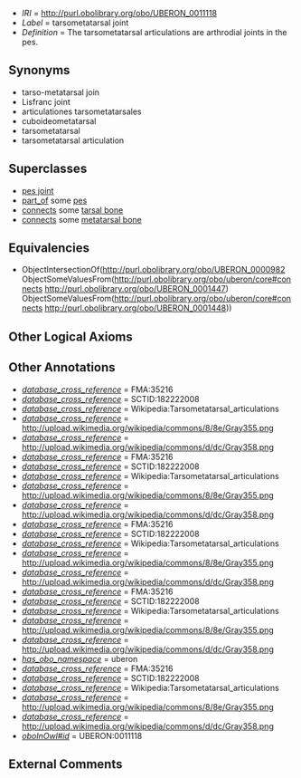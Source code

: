  * *IRI* = http://purl.obolibrary.org/obo/UBERON_0011118
 * *Label* = tarsometatarsal joint
 * *Definition* = The tarsometatarsal articulations are arthrodial joints in the pes.

## Synonyms

 * tarso-metatarsal join
 * Lisfranc joint
 * articulationes tarsometatarsales
 * cuboideometatarsal
 * tarsometatarsal
 * tarsometatarsal articulation

## Superclasses

 * [pes joint](../../UBERON/87/UBERON_0001487.md)
 * [part_of](../../BFO/50/BFO_0000050.md) some [pes](../../UBERON/87/UBERON_0002387.md)
 * [connects](../../ts/core#connects.md) some [tarsal bone](../../UBERON/47/UBERON_0001447.md)
 * [connects](../../ts/core#connects.md) some [metatarsal bone](../../UBERON/48/UBERON_0001448.md)

## Equivalencies

 * ObjectIntersectionOf(<http://purl.obolibrary.org/obo/UBERON_0000982> ObjectSomeValuesFrom(<http://purl.obolibrary.org/obo/uberon/core#connects> <http://purl.obolibrary.org/obo/UBERON_0001447>) ObjectSomeValuesFrom(<http://purl.obolibrary.org/obo/uberon/core#connects> <http://purl.obolibrary.org/obo/UBERON_0001448>))

## Other Logical Axioms


## Other Annotations

 * *[database_cross_reference](../../ef/oboInOwl#hasDbXref.md)* = FMA:35216
 * *[database_cross_reference](../../ef/oboInOwl#hasDbXref.md)* = SCTID:182222008
 * *[database_cross_reference](../../ef/oboInOwl#hasDbXref.md)* = Wikipedia:Tarsometatarsal_articulations
 * *[database_cross_reference](../../ef/oboInOwl#hasDbXref.md)* = http://upload.wikimedia.org/wikipedia/commons/8/8e/Gray355.png
 * *[database_cross_reference](../../ef/oboInOwl#hasDbXref.md)* = http://upload.wikimedia.org/wikipedia/commons/d/dc/Gray358.png
 * *[database_cross_reference](../../ef/oboInOwl#hasDbXref.md)* = FMA:35216
 * *[database_cross_reference](../../ef/oboInOwl#hasDbXref.md)* = SCTID:182222008
 * *[database_cross_reference](../../ef/oboInOwl#hasDbXref.md)* = Wikipedia:Tarsometatarsal_articulations
 * *[database_cross_reference](../../ef/oboInOwl#hasDbXref.md)* = http://upload.wikimedia.org/wikipedia/commons/8/8e/Gray355.png
 * *[database_cross_reference](../../ef/oboInOwl#hasDbXref.md)* = http://upload.wikimedia.org/wikipedia/commons/d/dc/Gray358.png
 * *[database_cross_reference](../../ef/oboInOwl#hasDbXref.md)* = FMA:35216
 * *[database_cross_reference](../../ef/oboInOwl#hasDbXref.md)* = SCTID:182222008
 * *[database_cross_reference](../../ef/oboInOwl#hasDbXref.md)* = Wikipedia:Tarsometatarsal_articulations
 * *[database_cross_reference](../../ef/oboInOwl#hasDbXref.md)* = http://upload.wikimedia.org/wikipedia/commons/8/8e/Gray355.png
 * *[database_cross_reference](../../ef/oboInOwl#hasDbXref.md)* = http://upload.wikimedia.org/wikipedia/commons/d/dc/Gray358.png
 * *[database_cross_reference](../../ef/oboInOwl#hasDbXref.md)* = FMA:35216
 * *[database_cross_reference](../../ef/oboInOwl#hasDbXref.md)* = SCTID:182222008
 * *[database_cross_reference](../../ef/oboInOwl#hasDbXref.md)* = Wikipedia:Tarsometatarsal_articulations
 * *[database_cross_reference](../../ef/oboInOwl#hasDbXref.md)* = http://upload.wikimedia.org/wikipedia/commons/8/8e/Gray355.png
 * *[database_cross_reference](../../ef/oboInOwl#hasDbXref.md)* = http://upload.wikimedia.org/wikipedia/commons/d/dc/Gray358.png
 * *[has_obo_namespace](../../ce/oboInOwl#hasOBONamespace.md)* = uberon
 * *[database_cross_reference](../../ef/oboInOwl#hasDbXref.md)* = FMA:35216
 * *[database_cross_reference](../../ef/oboInOwl#hasDbXref.md)* = SCTID:182222008
 * *[database_cross_reference](../../ef/oboInOwl#hasDbXref.md)* = Wikipedia:Tarsometatarsal_articulations
 * *[database_cross_reference](../../ef/oboInOwl#hasDbXref.md)* = http://upload.wikimedia.org/wikipedia/commons/8/8e/Gray355.png
 * *[database_cross_reference](../../ef/oboInOwl#hasDbXref.md)* = http://upload.wikimedia.org/wikipedia/commons/d/dc/Gray358.png
 * *[oboInOwl#id](../../id/oboInOwl#id.md)* = UBERON:0011118

## External Comments

